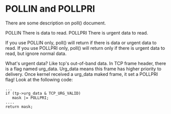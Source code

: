 # POLLIN and POLLPRI 
There are some description on poll() document.

POLLIN There is data to read. POLLPRI There is urgent data to read.

If you use POLLIN only, poll() will return if there is data or urgent data to read. If you use POLLPRI only, poll() will return only if there is urgent data to read, but ignore normal data.

What's urgent data? Like tcp's out-of-band data. In TCP frame header, there is a flag named urg_data. Urg_data means this frame has higher priority to delivery. Once kernel received a urg_data maked frame, it set a POLLPRI flag! Look at the following code:
```
...
if (tp->urg_data & TCP_URG_VALID)
   mask |= POLLPRI;
....
return mask;
```